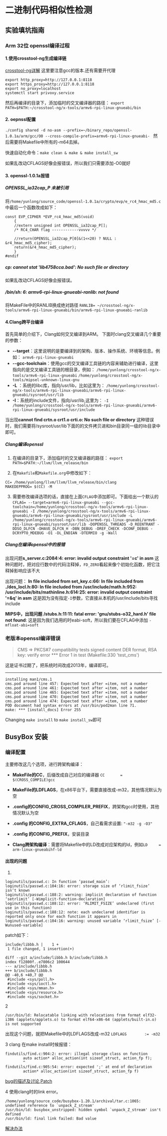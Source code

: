 # 二进制代码相似性检测
## 实验填坑指南

### Arm 32位 openssl编译过程
#### 1.使用crosstool-ng生成编译链
[crosstool-ng详解](https://www.crifan.com/files/doc/docbook/crosstool_ng/release/html/crosstool_ng.html)
这里要注意gcc的版本.还有需要开代理
```
export http_proxy=http://127.0.0.1:8118
export https_proxy=http://127.0.0.1:8118
export no_proxy=localhost
systemctl start privoxy.service
```

然后再编译的目录下，添加临时的交叉编译器的路径：
`export PATH=$PATH:~/crosstool-ng/x-tools/armv6-rpi-linux-gnueabi/bin
`
#### 2. oepnssl配置
`./config shared -d no-asm --prefix=~/binary_repo/openssl-1.0.1a/arm/gcc/O0 --cross-compile-prefix=armv6-rpi-linux-gnueabi- `
然后需要将Makefile中所有的-m64去掉。

快速自动化命令：`make clean & make & make install_sw`

如果乱改动CFLAGS好像会报错误，所以我们只需要添加-O0就好

#### 3. openssl-1.0.1a报错
##### OPENSSL_ia32cap_P 未被引用
将`/home/yunlong/source_code/openssl-1.0.1a/crypto/evp/e_rc4_hmac_md5.c`中最后一个函数改成如下：
```
const EVP_CIPHER *EVP_rc4_hmac_md5(void)
	{
	//extern unsigned int OPENSSL_ia32cap_P[];
	/* RC4_CHAR flag ------------vvvvv */

	//return(OPENSSL_ia32cap_P[0]&(1<<20) ? NULL : &r4_hmac_md5_cipher);
	return(&r4_hmac_md5_cipher);
	}
#endif
```
##### cp: cannot stat 'lib4758cca.bad': No such file or directory
如果乱改动CFLAGS好像会报错误。

##### /bin/sh: 6: armv6-rpi-linux-gnueabi-ranlib: not found
将MakeFile中的RANLIB换成绝对路径
`RANLIB= ~/crosstool-ng/x-tools/armv6-rpi-linux-gnueabi/bin/armv6-rpi-linux-gnueabi-ranlib`

#### 4.Clang跨平台编译
首先简单的介绍下，Clang如何交叉编译到ARM。
下面时clang交叉编译几个重要的参数：
- **--target**：这里说明的是要编译到的架构、版本、操作系统、环境等信息。例如：
  `armv6-rpi-linux-gnueabi`
- **--gcc-toolchain**：使用gcc的交叉编译工具链的内容来辅助进行编译，这里指向的是交叉编译工具链的根目录，例如：
  `/home/yunlong/crosstool-ng/x-tools/armv6-rpi-linux-gnueabi`
  `/home/yunlong/crosstool-ng/x-tools/mipsel-unknown-linux-gnu`
- **-L** ：系统的libc库，指向/usr/lib，比如这里为：
  `/home/yunlong/crosstool-ng/x-tools/armv6-rpi-linux-gnueabi/armv6-rpi-linux-gnueabi/sysroot/usr/lib`
- **-I**：系统的include文件，指向/usr/lib,这里为：
  `-I /home/yunlong/crosstool-ng/x-tools/armv6-rpi-linux-gnueabi/armv6-rpi-linux-gnueabi/sysroot/usr/include `


当出现**cannot find crtn.o crt1.o crti.o: No such file or directory** 这种错误时，我们需要将/sysroot/usr/lib下面的的文件拷贝进和bin目录同一级的lib目录中即可。

##### Clang编译openssl
1. 在编译的目录下，添加临时的交叉编译器的路径：
`export PATH=$PATH:~/llvm/llvm_release/bin`

2. 在`Makefile`和`Makefile.org`中修改如下：
```
CC= /home/yunlong/llvm/llvm/llvm_release/bin/clang
MAKEDEPPROG= $(CC) -M
```

3. 需要修改编译选项的话，直接在上面`CFLAG`中添加即可。下面给出一个默认的
`
CFLAG= --target=armv6-rpi-linux-gnueabi --gcc-toolchain=/home/yunlong/crosstool-ng/x-tools/armv6-rpi-linux-gnueabi -I /home/yunlong/crosstool-ng/x-tools/armv6-rpi-linux-gnueabi/armv6-rpi-linux-gnueabi/sysroot/usr/include -L /home/yunlong/crosstool-ng/x-tools/armv6-rpi-linux-gnueabi/armv6-rpi-linux-gnueabi/sysroot/usr/lib -DOPENSSL_THREADS -D_REENTRANT -DDSO_DLFCN -DHAVE_DLFCN_H -DBN_DEBUG -DREF_CHECK -DCONF_DEBUG -DCRYPTO_MDEBUG -O1 -DL_ENDIAN -DTERMIO -g -Wall
`


##### Clang在编译openssl中的报错
出现问题**s_server.c:2084:4: error: invalid output constraint '=c' in asm**
这种问题时，把对应行数中的代码注释掉，`FD_ZERO`看起来像个初始化函数，把它注释掉影响应该不大

出现问题：
**In file included from set_key.c:66:
In file included from ./des_locl.h:80:
In file included from /usr/include/math.h:952:
/usr/include/bits/mathinline.h:614:25: error: invalid output constraint '=&q' in asm**
这是因为没有指定`-I`参数，它直接从本机的/usr/include/bits寻找include

**MIPS中，出现问题**
**/stubs.h:11:11: fatal error: 'gnu/stubs-o32_hard.h' file not found**:
这是因为我们选用的时eabi-soft，所以我们要在CFLAG中添加
`-mfloat-abi=soft`

### 老版本openssl编译错误
> CMS => PKCS#7 compatibility tests
> signed content DER format, RSA key: verify error
> *** Error 1 in test (Makefile:330 'test_cms')

这是证书过期了，把系统时间改成2013年，编译即可。

---

```
installing man1/cms.1
cms.pod around line 457: Expected text after =item, not a number
cms.pod around line 461: Expected text after =item, not a number
cms.pod around line 465: Expected text after =item, not a number
cms.pod around line 470: Expected text after =item, not a number
cms.pod around line 474: Expected text after =item, not a number
POD document had syntax errors at /usr/bin/pod2man line 71.
make: *** [install_docs] Error 255
```
Changing
`make install` to `make install_sw`即可


## BusyBox 安装
### 编译配置
主要修改这几个选项，进行跨架构编译：
- **MakeFile的CC**，后缀改成自己对应的编译器
  `CC		= $(CROSS_COMPILE)gcc`
- **MakeFile的LDFLAGS**，在x86平台下，需要直接改成-m32，其他情况默认为空
- **.config的CONFIG_CROSS_COMPILER_PREFIX**，跨架构gcc时使用，其他情况默认为空

- **.config 的CONFIG_EXTRA_CFLAGS**，自己看需求设置:
  `"-m32 -g -O3"`
- **.config 的CONFIG_PREFIX**，安装目录
- **Clang跨架构编译**：需要将Makefile中的LD改成对应架构的ld，例如`LD		= arm-linux-gnueabihf-ld
`
#### 出现的问题
1. 
```
loginutils/passwd.c: In function ‘passwd_main’:
loginutils/passwd.c:104:16: error: storage size of ‘rlimit_fsize’ isn’t known
loginutils/passwd.c:188:2: warning: implicit declaration of function ‘setrlimit’ [-Wimplicit-function-declaration]
loginutils/passwd.c:188:12: error: ‘RLIMIT_FSIZE’ undeclared (first use in this function)
loginutils/passwd.c:188:12: note: each undeclared identifier is reported only once for each function it appears in
loginutils/passwd.c:104:16: warning: unused variable ‘rlimit_fsize’ [-Wunused-variable]
```
patch如下：
```
include/libbb.h |    1 +
 1 file changed, 1 insertion(+)

diff --git a/include/libbb.h b/include/libbb.h
index f12800f..e7806c2 100644
--- a/include/libbb.h
+++ b/include/libbb.h
@@ -40,6 +40,7 @@
 #include <sys/poll.h>
 #include <sys/ioctl.h>
 #include <sys/mman.h>
+#include <sys/resource.h>
 #include <sys/socket.h>
```

2 
```
/usr/bin/ld: Relocatable linking with relocations from format elf32-i386 (applets/applets.o) to format elf64-x86-64 (applets/built-in.o) is not supported
```
出现这个问题，就把Makefile中的LDFLAGS改成-m32
`LDFLAGS		:= -m32`

3
clang 在make install时候报错：
```
findutils/find.c:904:2: error: illegal storage class on function
        auto action* alloc_action(int sizeof_struct, action_fp f);
        ^
findutils/find.c:905:54: error: expected ';' at end of declaration
        action* alloc_action(int sizeof_struct, action_fp f)
```

[bug的描述及讨论](https://bugs.busybox.net/show_bug.cgi?id=4123),[Patch](https://bugs.busybox.net/attachment.cgi?id=4568&action=diff)


4
使用clang时的link error。
```
/home/yunlong/source_code/busybox-1.20.1/archival/tar.c:1065: undefined reference to `unpack_Z_stream'
/usr/bin/ld: busybox_unstripped: hidden symbol `unpack_Z_stream' isn't defined
/usr/bin/ld: final link failed: Bad value
```

[解决办法](https://www.openembedded.org/pipermail/openembedded-core/2017-June/256022.html)